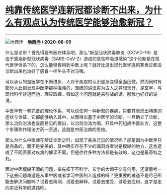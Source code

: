 # [纯靠传统医学连新冠都诊断不出来，为什么有观点认为传统医学能够治愈新冠？](https://www.zhihu.com/answer/1396748791)

----------------------------------------------------------------------------------

![地西泮](https://pic4.zhimg.com/v2-2b22d791c1e815f120d492965ebe01bc.jpg?source=1940ef5c "地西泮")&emsp;**[地西泮](https://www.zhihu.com/people/di-xi-pan-24) / 2020-08-09**

什么是诊断？首先得要有医疗体系吧，那么“新型冠状病毒肺炎（COVID-19）是由于感染新型冠状病毒（SARS-CoV-2）造成的急性呼吸道感染”这个论断是在现代医学体系下的，怎么能够套用到中医上呢？就好比提出现代医学连风寒表证都没诊断出来也治好了感冒一样牛头不对马嘴。

可以承认的是医学在不断进步，人对于疾病的认识逐渐变得全面细微。然而同时有部分人此刻发现中医学那种混沌的，笼统的讲法实为古人之异想天开，是玄学，与现代科学背道而驰，理应取缔。假如这个问题就是来引战的话，那我也好好的说一说。

中医学有一套完备的理论体系，可以说任何一种新型的疾病，只要其表现出特定的症状与体征，它都能够纳入其中，从而得出基于中医学的诊断。一旦确立了诊断，那么治则治法也显而易见的得出，以治则治法为纲，开具中药组成中医处方，这整个步骤称作理法方药一贯通，这就是中医治病的思维。

那么为什么中医师在辨证诊断之时，出现了各执己见的情况呢？那是因为中医学只是完备的，而不是完美的，其中确实存在不少的漏洞或者说是模糊的地方，这也造成了不同医家对疾病的解读不同，但是往往多种方法都是有效的，这也是最奇特之处。

面对中医模糊不清的问题，率先扣下不科学、玄学的大帽子又有何用，还请思考一下这些问题难道是从事中医或者学习中医的人造成的吗？更重要的难道不是尽己所能去解决问题吗？试着去猜测，试着去解释，试着去接受，试着去应用，这才是走向实证科学的道路吧。

